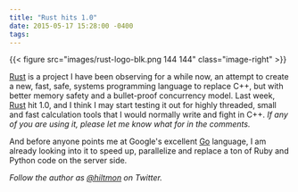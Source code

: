 ```yaml
---
title: "Rust hits 1.0"
date: 2015-05-17 15:28:00 -0400
tags: 
---
```


{{< figure src="images/rust-logo-blk.png 144 144" class="image-right" >}}

[Rust](http://www.rust-lang.org) is a project I have been observing for a while now, an attempt to create a new, fast, safe, systems programming language to replace C++, but with better memory safety and a bullet-proof concurrency model. Last week, [Rust](http://www.rust-lang.org) hit 1.0, and I think I may start testing it out for highly threaded, small and fast calculation tools that I would normally write and fight in C++. *If any of you are using it, please let me know what for in the comments.*

And before anyone points me at Google's excellent [Go](https://golang.org) language, I am already looking into it to speed up, parallelize and replace a ton of Ruby and Python code on the server side.

*Follow the author as [@hiltmon](https://twitter.com/hiltmon) on Twitter.*
